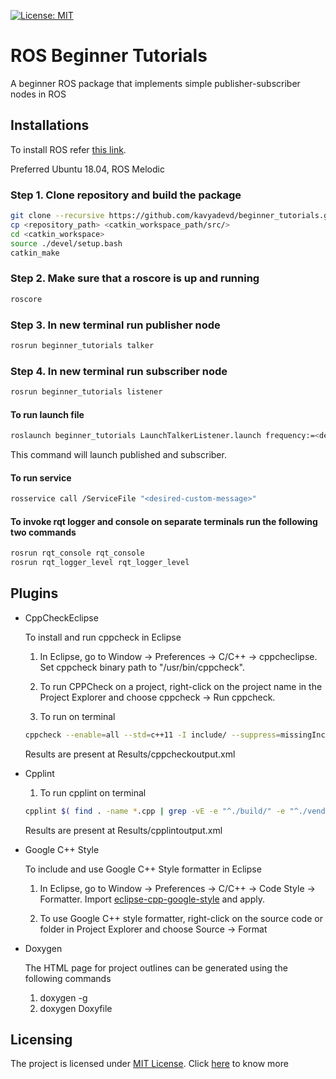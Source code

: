[![License: MIT](https://img.shields.io/badge/License-MIT-blue.svg)](https://opensource.org/licenses/MIT)
# ROS Beginner Tutorials

A beginner ROS package that implements simple publisher-subscriber nodes in ROS


## Installations

To install ROS refer [this link](http://wiki.ros.org/ROS/Installation).

Preferred Ubuntu 18.04, ROS Melodic


### Step 1. Clone repository and build the package
```bash
git clone --recursive https://github.com/kavyadevd/beginner_tutorials.git
cp <repository_path> <catkin_workspace_path/src/>
cd <catkin_workspace>
source ./devel/setup.bash
catkin_make
```

### Step 2. Make sure that a roscore is up and running
```bash
roscore
```
### Step 3. In new terminal run publisher node 
```bash
rosrun beginner_tutorials talker
```
### Step 4.  In new terminal run subscriber node 
```bash
rosrun beginner_tutorials listener
```

#### To run launch file

```bash
roslaunch beginner_tutorials LaunchTalkerListener.launch frequency:=<desired-frequency>
```
This command will launch published and subscriber.

#### To run service
```bash
rosservice call /ServiceFile "<desired-custom-message>"
```

#### To invoke rqt logger and console on separate terminals run the following two commands
```bash
rosrun rqt_console rqt_console
rosrun rqt_logger_level rqt_logger_level
```


## Plugins


- CppCheckEclipse

    To install and run cppcheck in Eclipse

    1. In Eclipse, go to Window -> Preferences -> C/C++ -> cppcheclipse.
    Set cppcheck binary path to "/usr/bin/cppcheck".

    2. To run CPPCheck on a project, right-click on the project name in the Project Explorer 
    and choose cppcheck -> Run cppcheck.
    
    3. To run on terminal
    ```bash
    cppcheck --enable=all --std=c++11 -I include/ --suppress=missingIncludeSystem $( find . -name *.cpp -or -name *.h | grep -vE -e "^./build/" -e "^./vendor/") >     Results/cppcheckoutput.xml
    ```
    Results are present at Results/cppcheckoutput.xml
    
- Cpplint
   1. To run cpplint on terminal
   ```bash
   cpplint $( find . -name *.cpp | grep -vE -e "^./build/" -e "^./vendor/") $( find . -name *.hpp | grep -vE -e "^./build/" -e "^./vendor/") >                    Results/cpplintoutput.txt
   ```
   Results are present at Results/cpplintoutput.xml

- Google C++ Style

    To include and use Google C++ Style formatter in Eclipse

    1. In Eclipse, go to Window -> Preferences -> C/C++ -> Code Style -> Formatter. 
    Import [eclipse-cpp-google-style][reference-id-for-eclipse-cpp-google-style] and apply.

    2. To use Google C++ style formatter, right-click on the source code or folder in 
    Project Explorer and choose Source -> Format

[reference-id-for-eclipse-cpp-google-style]: https://raw.githubusercontent.com/google/styleguide/gh-pages/eclipse-cpp-google-style.xml

- Doxygen

    The HTML page for project outlines can be generated using the following commands

    1.  doxygen -g
    2.  doxygen Doxyfile


## Licensing
The project is licensed under [MIT License](https://opensource.org/licenses/MIT). Click [here](https://github.com/kavyadevd/beginner_tutorials/blob/main/LICENSE) to know more
